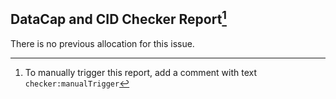 
  ## DataCap and CID Checker Report[^1]
  There is no previous allocation for this issue.
  
  [^1]: To manually trigger this report, add a comment with text `checker:manualTrigger`
  